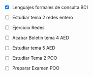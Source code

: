 - [x] Lenguajes formales de consulta BDI
- [ ] Estudiar tema 2 redes entero
- [ ] Ejercicio Redes
- [ ] Acabar Boletin tema 4 AED
- [ ] Estudiar tema 5 AED
- [ ] Estudiar Tema 2 POO
- [ ] Preparar Examen POO

